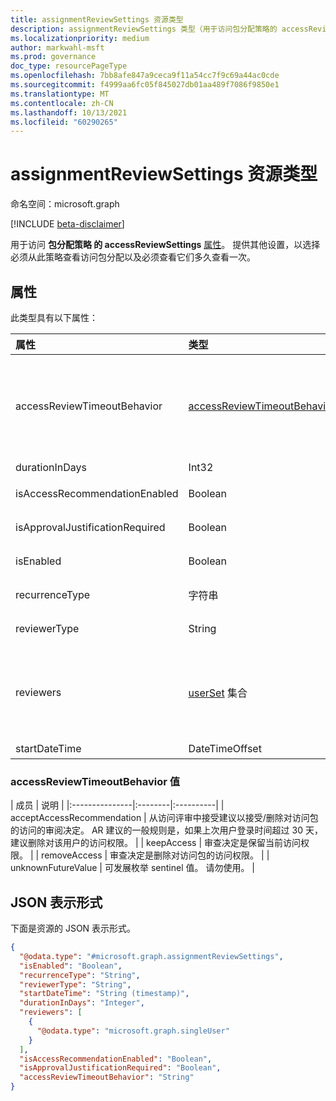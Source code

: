 ```yaml
---
title: assignmentReviewSettings 资源类型
description: assignmentReviewSettings 类型（用于访问包分配策略的 accessReviewSettings 属性）提供其他设置，以选择必须从此策略查看访问包分配以及必须查看它们多久查看一次。
ms.localizationpriority: medium
author: markwahl-msft
ms.prod: governance
doc_type: resourcePageType
ms.openlocfilehash: 7bb8afe847a9ceca9f11a54cc7f9c69a44ac0cde
ms.sourcegitcommit: f4999aa6fc05f845027db01aa489f7086f9850e1
ms.translationtype: MT
ms.contentlocale: zh-CN
ms.lasthandoff: 10/13/2021
ms.locfileid: "60290265"
---
```

# <a name="assignmentreviewsettings-resource-type"></a>assignmentReviewSettings 资源类型

命名空间：microsoft.graph

[!INCLUDE [beta-disclaimer](../../includes/beta-disclaimer.md)]

用于访问 **包分配策略 的 accessReviewSettings** [属性](accesspackageassignmentpolicy.md)。 提供其他设置，以选择必须从此策略查看访问包分配以及必须查看它们多久查看一次。  

## <a name="properties"></a>属性

此类型具有以下属性：

| 属性                     | 类型                      | 说明 |
| :--------------------------- | :------------------------ | :---------- |
| accessReviewTimeoutBehavior | [accessReviewTimeoutBehavior](#accessreviewtimeoutbehavior-values) | 如果未在 **durationInDays** 中指定的时段内审阅请求，则应用的默认决定。 可能的值是 `acceptAccessRecommendation` `keepAccess` ：、、 `removeAccess` 和 `unknownFutureValue` 。 |
| durationInDays | Int32 | 审阅者应提供输入的天数。|
| isAccessRecommendationEnabled | Boolean | 指定是否向审阅者显示建议。 默认值为 `true` |
| isApprovalJustificationRequired | Boolean | 指定审阅者是否必须提供审批理由。 默认值为 `true`。 |
| isEnabled| Boolean | 如果为 true，则此策略中的分配需要访问评审。 |
| recurrenceType | 字符串 | 重复周期的间隔，例如 `monthly` 或 `quarterly` 。 |
| reviewerType | String | Who或 请求用户 `Self` 执行审阅 `Reviewers` 。 |
| reviewers | [userSet](userset.md) 集合 | 如果 reviewerType 为 ，则此集合使用 `Reviewers` [singleUser](singleuser.md) 和 [groupMembers](groupmembers.md)的集合指定将按 ID 或作为组的成员作为审阅者的用户。 |
| startDateTime | DateTimeOffset | 第一次审阅应何时开始。 |

### <a name="accessreviewtimeoutbehavior-values"></a>accessReviewTimeoutBehavior 值

| 成员 | 说明 |
|:---------------|:--------|:----------|
| acceptAccessRecommendation | 从访问评审中接受建议以接受/删除对访问包的访问的审阅决定。 AR 建议的一般规则是，如果上次用户登录时间超过 30 天，建议删除对该用户的访问权限。 |
| keepAccess | 审查决定是保留当前访问权限。 |
| removeAccess | 审查决定是删除对访问包的访问权限。 |
| unknownFutureValue | 可发展枚举 sentinel 值。 请勿使用。 |

## <a name="json-representation"></a>JSON 表示形式

下面是资源的 JSON 表示形式。
<!-- {
  "blockType": "resource",
  "@odata.type": "microsoft.graph.assignmentReviewSettings"
}
-->
``` json
{
  "@odata.type": "#microsoft.graph.assignmentReviewSettings",
  "isEnabled": "Boolean",
  "recurrenceType": "String",
  "reviewerType": "String",
  "startDateTime": "String (timestamp)",
  "durationInDays": "Integer",
  "reviewers": [
    {
      "@odata.type": "microsoft.graph.singleUser"
    }
  ],
  "isAccessRecommendationEnabled": "Boolean",
  "isApprovalJustificationRequired": "Boolean",
  "accessReviewTimeoutBehavior": "String"
}
```



